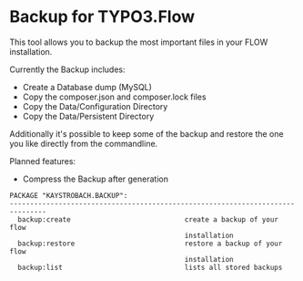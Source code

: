 Backup for TYPO3.Flow
=====================

This tool allows you to backup the most important files in your FLOW installation.

Currently the Backup includes:

* Create a Database dump (MySQL)
* Copy the composer.json and composer.lock files
* Copy the Data/Configuration Directory
* Copy the Data/Persistent Directory

Additionally it's possible to keep some of the backup and restore the one you like directly from the commandline.

Planned features:

* Compress the Backup after generation

```
PACKAGE "KAYSTROBACH.BACKUP":
-------------------------------------------------------------------------------
  backup:create                            create a backup of your flow
                                           installation
  backup:restore                           restore a backup of your flow
                                           installation
  backup:list                              lists all stored backups

```

